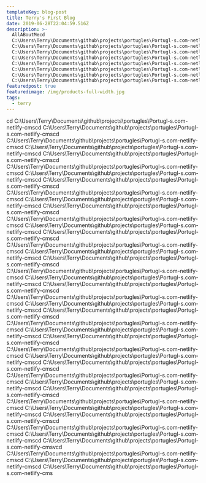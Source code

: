 ```yaml
---
templateKey: blog-post
title: Terry's First Blog
date: 2019-06-28T22:04:59.516Z
description: >-
  AllABoutMecd
  C:\Users\Terry\Documents\github\projects\portugles\Portugl-s.com-netlify-cmscd
  C:\Users\Terry\Documents\github\projects\portugles\Portugl-s.com-netlify-cmscd
  C:\Users\Terry\Documents\github\projects\portugles\Portugl-s.com-netlify-cmscd
  C:\Users\Terry\Documents\github\projects\portugles\Portugl-s.com-netlify-cmscd
  C:\Users\Terry\Documents\github\projects\portugles\Portugl-s.com-netlify-cmscd
  C:\Users\Terry\Documents\github\projects\portugles\Portugl-s.com-netlify-cmscd
  C:\Users\Terry\Documents\github\projects\portugles\Portugl-s.com-netlify-cmscd
  C:\Users\Terry\Documents\github\projects\portugles\Portugl-s.com-netlify-cms
featuredpost: true
featuredimage: /img/products-full-width.jpg
tags:
  - terry
---
```

cd C:\Users\Terry\Documents\github\projects\portugles\Portugl-s.com-netlify-cmscd C:\Users\Terry\Documents\github\projects\portugles\Portugl-s.com-netlify-cmscd C:\Users\Terry\Documents\github\projects\portugles\Portugl-s.com-netlify-cmscd C:\Users\Terry\Documents\github\projects\portugles\Portugl-s.com-netlify-cmscd C:\Users\Terry\Documents\github\projects\portugles\Portugl-s.com-netlify-cmscd C:\Users\Terry\Documents\github\projects\portugles\Portugl-s.com-netlify-cmscd C:\Users\Terry\Documents\github\projects\portugles\Portugl-s.com-netlify-cmscd C:\Users\Terry\Documents\github\projects\portugles\Portugl-s.com-netlify-cmscd C:\Users\Terry\Documents\github\projects\portugles\Portugl-s.com-netlify-cmscd C:\Users\Terry\Documents\github\projects\portugles\Portugl-s.com-netlify-cmscd C:\Users\Terry\Documents\github\projects\portugles\Portugl-s.com-netlify-cmscd C:\Users\Terry\Documents\github\projects\portugles\Portugl-s.com-netlify-cmscd C:\Users\Terry\Documents\github\projects\portugles\Portugl-s.com-netlify-cmscd C:\Users\Terry\Documents\github\projects\portugles\Portugl-s.com-netlify-cmscd C:\Users\Terry\Documents\github\projects\portugles\Portugl-s.com-netlify-cmscd C:\Users\Terry\Documents\github\projects\portugles\Portugl-s.com-netlify-cmscd C:\Users\Terry\Documents\github\projects\portugles\Portugl-s.com-netlify-cmscd C:\Users\Terry\Documents\github\projects\portugles\Portugl-s.com-netlify-cmscd C:\Users\Terry\Documents\github\projects\portugles\Portugl-s.com-netlify-cmscd C:\Users\Terry\Documents\github\projects\portugles\Portugl-s.com-netlify-cmscd C:\Users\Terry\Documents\github\projects\portugles\Portugl-s.com-netlify-cmscd C:\Users\Terry\Documents\github\projects\portugles\Portugl-s.com-netlify-cmscd C:\Users\Terry\Documents\github\projects\portugles\Portugl-s.com-netlify-cmscd C:\Users\Terry\Documents\github\projects\portugles\Portugl-s.com-netlify-cmscd C:\Users\Terry\Documents\github\projects\portugles\Portugl-s.com-netlify-cmscd C:\Users\Terry\Documents\github\projects\portugles\Portugl-s.com-netlify-cmscd C:\Users\Terry\Documents\github\projects\portugles\Portugl-s.com-netlify-cmscd C:\Users\Terry\Documents\github\projects\portugles\Portugl-s.com-netlify-cmscd C:\Users\Terry\Documents\github\projects\portugles\Portugl-s.com-netlify-cmscd C:\Users\Terry\Documents\github\projects\portugles\Portugl-s.com-netlify-cmscd C:\Users\Terry\Documents\github\projects\portugles\Portugl-s.com-netlify-cmscd C:\Users\Terry\Documents\github\projects\portugles\Portugl-s.com-netlify-cmscd C:\Users\Terry\Documents\github\projects\portugles\Portugl-s.com-netlify-cmscd C:\Users\Terry\Documents\github\projects\portugles\Portugl-s.com-netlify-cmscd C:\Users\Terry\Documents\github\projects\portugles\Portugl-s.com-netlify-cmscd C:\Users\Terry\Documents\github\projects\portugles\Portugl-s.com-netlify-cmscd C:\Users\Terry\Documents\github\projects\portugles\Portugl-s.com-netlify-cmscd C:\Users\Terry\Documents\github\projects\portugles\Portugl-s.com-netlify-cmsvcd C:\Users\Terry\Documents\github\projects\portugles\Portugl-s.com-netlify-cmscd C:\Users\Terry\Documents\github\projects\portugles\Portugl-s.com-netlify-cmscd C:\Users\Terry\Documents\github\projects\portugles\Portugl-s.com-netlify-cms
